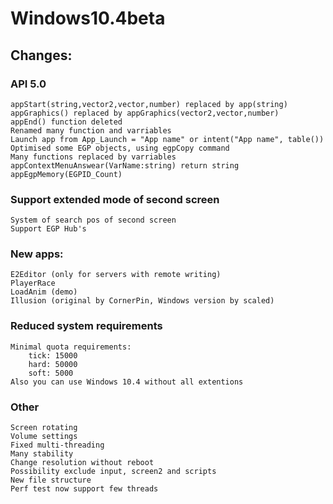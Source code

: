 # Windows10.4beta

## Changes:

### API 5.0

	appStart(string,vector2,vector,number) replaced by app(string)
	appGraphics() replaced by appGraphics(vector2,vector,number)
	appEnd() function deleted
	Renamed many function and varriables
	Launch app from App_Launch = "App name" or intent("App name", table())
	Optimised some EGP objects, using egpCopy command
	Many functions replaced by varriables
	appContextMenuAnswear(VarName:string) return string
	appEgpMemory(EGPID_Count)

### Support extended mode of second screen

	System of search pos of second screen
	Support EGP Hub's

### New apps:

	E2Editor (only for servers with remote writing)
	PlayerRace
	LoadAnim (demo)
	Illusion (original by CornerPin, Windows version by scaled)

### Reduced system requirements

	Minimal quota requirements:
		tick: 15000
		hard: 50000
		soft: 5000
	Also you can use Windows 10.4 without all extentions

### Other

	Screen rotating
	Volume settings
	Fixed multi-threading
	Many stability
	Change resolution without reboot
	Possibility exclude input, screen2 and scripts
	New file structure
	Perf test now support few threads
